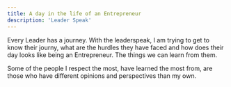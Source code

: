 ```yaml
---
title: A day in the life of an Entrepreneur
description: 'Leader Speak'
---
```


Every Leader has a journey. With the leaderspeak, I am trying to get to know their journy, what are the hurdles they have faced and how does their day looks like being an Entrepreneur. The things we can learn from them.

Some of the people I respect the most, have learned the most from, are those who have different opinions and perspectives than my own.

